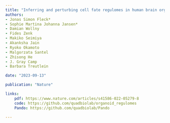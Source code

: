 ```yaml
---
title: "Inferring and perturbing cell fate regulomes in human brain organoids"
authors:
- Jonas Simon Fleck*
- Sophie Martina Johanna Jansen*
- Damian Wollny 
- Fides Zenk 
- Makiko Seimiya 
- Akanksha Jain 
- Ryoko Okamoto 
- Malgorzata Santel 
- Zhisong He 
- J. Gray Camp
- Barbara Treutlein

date: "2023-09-13"

publication: "Nature"

links:
    pdf: https://www.nature.com/articles/s41586-022-05279-8
    code: https://github.com/quadbiolab/organoid_regulomes
    Pando: https://github.com/quadbiolab/Pando

---
```



